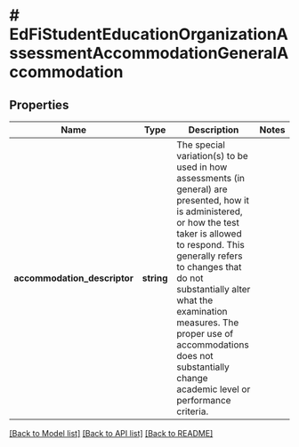 # # EdFiStudentEducationOrganizationAssessmentAccommodationGeneralAccommodation

## Properties

Name | Type | Description | Notes
------------ | ------------- | ------------- | -------------
**accommodation_descriptor** | **string** | The special variation(s) to be used in how assessments (in general) are presented, how it is administered, or how the test taker is allowed to respond. This generally refers to changes that do not substantially alter what the examination measures. The proper use of accommodations does not substantially change academic level or performance criteria. |

[[Back to Model list]](../../README.md#models) [[Back to API list]](../../README.md#endpoints) [[Back to README]](../../README.md)
